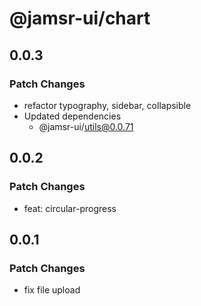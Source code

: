 # @jamsr-ui/chart

## 0.0.3

### Patch Changes

- refactor typography, sidebar, collapsible
- Updated dependencies
  - @jamsr-ui/utils@0.0.71

## 0.0.2

### Patch Changes

- feat: circular-progress

## 0.0.1

### Patch Changes

- fix file upload
